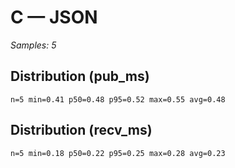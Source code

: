 # C — JSON

_Samples: 5_

## Distribution (pub_ms)

```text
n=5 min=0.41 p50=0.48 p95=0.52 max=0.55 avg=0.48
```

## Distribution (recv_ms)

```text
n=5 min=0.18 p50=0.22 p95=0.25 max=0.28 avg=0.23
```